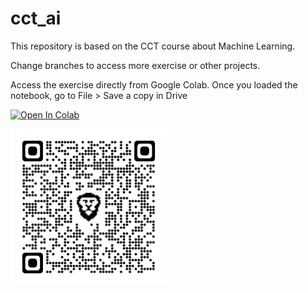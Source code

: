 # cct_ai

This repository is based on the CCT course about Machine Learning.

Change branches to access more exercise or other projects.

Access the exercise directly from Google Colab. Once you loaded the notebook, go to File > Save a copy in Drive

[![Open In Colab](https://colab.research.google.com/assets/colab-badge.svg)](https://colab.research.google.com/github/raulFuzita/cct_ai/blob/2022_5_20/raul_fuzita_2018337_ML_CA2.ipynb)

<img src="qr_code-2022_4_8.png" alt="QR Code for google colab - exercise date 08/04/2022" width="250"/>
